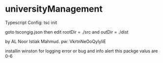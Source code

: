 # universityManagement

Typescript Config: tsc init 

goto tscongig.json then edit rootDir = ./src and outDir = ./dist


by AL Noor Istiak Mahmud.
pw: VkrtnNeOoQyIyliE


installin winston for logging error or bug and info alert this packge valus are 0-6